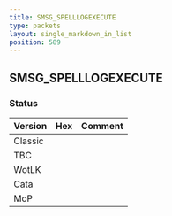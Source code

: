 ```yaml
---
title: SMSG_SPELLLOGEXECUTE
type: packets
layout: single_markdown_in_list
position: 589
---
```


## SMSG_SPELLLOGEXECUTE

### Status

Version    | Hex        | Comment
---------- | ---------- | ---------- 
Classic    |            |
TBC        |            |
WotLK      |            |
Cata       |            |
MoP        |            |